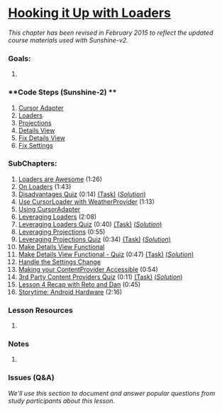 # [Hooking it Up with Loaders](https://www.udacity.com/course/viewer#!/c-ud853/l-3681658545)

*This chapter has been revised in February 2015 to reflect the updated course materials used with Sunshine-v2.*

### **Goals**:
1.


### **Code Steps (Sunshine-2) **
1. [Cursor Adapter](https://github.com/udacity/Sunshine-Version-2/tree/4.18_cursor_adapter)
2. [Loaders](https://github.com/udacity/Sunshine-Version-2/tree/4.19_loaders)
3. [Projections](https://github.com/udacity/Sunshine-Version-2/tree/4.20_projections)
4. [Details View](https://github.com/udacity/Sunshine-Version-2/tree/4.21_details_view)
5. [Fix Details View](https://github.com/udacity/Sunshine-Version-2/tree/4.22_fix_details_view)
6. [Fix Settings](https://github.com/udacity/Sunshine-Version-2/tree/4.23_fix_settings)


### **SubChapters**:
1. [Loaders are Awesome](https://www.udacity.com/course/viewer#!/c-ud853/l-3681658545/m-1593528720) (1:26)
2. [On Loaders](https://www.udacity.com/course/viewer#!/c-ud853/l-3681658545/m-3653008885) (1:43)
3. [Disadvantages Quiz](https://www.udacity.com/course/viewer#!/c-ud853/l-3681658545/e-3654388674/m-3618939796) (0:14) [(Task)](https://www.udacity.com/course/viewer#!/c-ud853/l-3681658545/e-3654388674/m-3649398744) [(*Solution*)](https://www.udacity.com/course/viewer#!/c-ud853/l-3681658545/e-3654388674/m-3666018821)
4. [Use CursorLoader with WeatherProvider](https://www.udacity.com/course/viewer#!/c-ud853/l-3681658545/m-3666728992) (1:13)
5. [Using CursorAdapter](https://www.udacity.com/course/viewer#!/c-ud853/l-3681658545/m-3649658972)
6. [Leveraging Loaders](https://www.udacity.com/course/viewer#!/c-ud853/l-3681658545/m-3601108934) (2:08)
7. [Leveraging Loaders Quiz](https://www.udacity.com/course/viewer#!/c-ud853/l-3681658545/e-3607989663/m-3656998973) (0:40) [(Task)](https://www.udacity.com/course/viewer#!/c-ud853/l-3681658545/e-3607989663/m-3607939432) [(*Solution*)](https://www.udacity.com/course/viewer#!/c-ud853/l-3681658545/e-3607989663/m-3607798870)
8. [Leveraging Projections](https://www.udacity.com/course/viewer#!/c-ud853/l-3681658545/m-3614139089) (0:55)
9. [Leveraging Projections Quiz](https://www.udacity.com/course/viewer#!/c-ud853/l-3681658545/e-3650909019/m-3606839932) (0:34) [(Task)](https://www.udacity.com/course/viewer#!/c-ud853/l-3681658545/e-3650909019/m-3633578957) [(*Solution*)](https://www.udacity.com/course/viewer#!/c-ud853/l-3681658545/e-3650909019/m-3664708806)
10. [Make Details View Functional](https://www.udacity.com/course/viewer#!/c-ud853/l-3681658545/m-3634748874)
11. [Make Details View Functional - Quiz](https://www.udacity.com/course/viewer#!/c-ud853/l-3681658545/e-3625589770/m-3641639253) (0:47) [(Task)](https://www.udacity.com/course/viewer#!/c-ud853/l-3681658545/e-3625589770/m-3677628773) [(*Solution*)](https://www.udacity.com/course/viewer#!/c-ud853/l-3681658545/e-3625589770/m-3613959318)
12. [Handle the Settings Change](https://www.udacity.com/course/viewer#!/c-ud853/l-3681658545/m-3677438639)
13. [Making your ContentProvider Accessible](https://www.udacity.com/course/viewer#!/c-ud853/l-3681658545/m-1593528721) (0:54)
14. [3rd Party Content Providers Quiz](https://www.udacity.com/course/viewer#!/c-ud853/l-3681658545/e-1593528722/m-1593528723) (0:11) [(Task)](https://www.udacity.com/course/viewer#!/c-ud853/l-3681658545/e-1593528722/m-1575878722) [(*Solution*)](https://www.udacity.com/course/viewer#!/c-ud853/l-3681658545/e-1593528722/m-1593528724)
15. [Lesson 4 Recap with Reto and Dan](https://www.udacity.com/course/viewer#!/c-ud853/l-3681658545/m-1630099141) (0:45)
16. [Storytime: Android Hardware](https://www.udacity.com/course/viewer#!/c-ud853/l-3681658545/m-1567469275) (2:16)


### **Lesson Resources**
1.


### **Notes**
1.


### **Issues (Q&A)**

*We'll use this section to document and answer popular questions from study participants about this lesson.*
